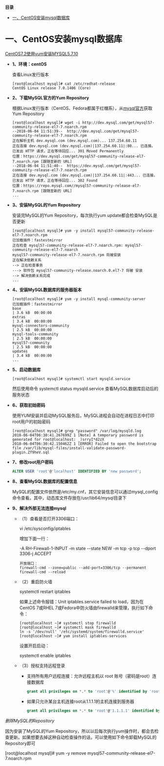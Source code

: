 <!-- START doctoc generated TOC please keep comment here to allow auto update -->
<!-- DON'T EDIT THIS SECTION, INSTEAD RE-RUN doctoc TO UPDATE -->
**目录**

- [一、CentOS安装mysql数据库](#%E4%B8%80centos%E5%AE%89%E8%A3%85mysql%E6%95%B0%E6%8D%AE%E5%BA%93)

<!-- END doctoc generated TOC please keep comment here to allow auto update -->





# 一、CentOS安装mysql数据库

[CentOS7.2使用yum安装MYSQL5.7.10](https://typecodes.com/linux/yuminstallmysql5710.html)

- **1、环境：centOS**

    查看Linux发行版本
    ```
    [root@localhost mysql]# cat /etc/redhat-release 
    CentOS Linux release 7.0.1406 (Core) 
    ```

- **2、下载MySQL官方的Yum Repository**

    根据Linux发行版本（CentOS、Fedora都属于红帽系），从[mysql官方](http://dev.mysql.com/downloads/repo/yum/)获取Yum Repository
    ```
    [root@localhost mysql]# wget -i http://dev.mysql.com/get/mysql57-community-release-el7-7.noarch.rpm
    --2018-06-04 11:51:39--  http://dev.mysql.com/get/mysql57-community-release-el7-7.noarch.rpm
    正在解析主机 dev.mysql.com (dev.mysql.com)... 137.254.60.11
    正在连接 dev.mysql.com (dev.mysql.com)|137.254.60.11|:80... 已连接。
    已发出 HTTP 请求，正在等待回应... 301 Moved Permanently
    位置：https://dev.mysql.com/get/mysql57-community-release-el7-7.noarch.rpm [跟随至新的 URL]
    --2018-06-04 11:51:40--  https://dev.mysql.com/get/mysql57-community-release-el7-7.noarch.rpm
    正在连接 dev.mysql.com (dev.mysql.com)|137.254.60.11|:443... 已连接。
    已发出 HTTP 请求，正在等待回应... 302 Found
    位置：https://repo.mysql.com//mysql57-community-release-el7-7.noarch.rpm [跟随至新的 URL]
    ...
    ```

- **3、安装MySQL的Yum Repository**

    安装完MySQL的Yum Repository，每次执行yum update都会检查MySQL是否更新
    ```
    [root@localhost mysql]# yum -y install mysql57-community-release-el7-7.noarch.rpm
    已加载插件：fastestmirror
    正在检查 mysql57-community-release-el7-7.noarch.rpm: mysql57-community-release-el7-7.noarch
    mysql57-community-release-el7-7.noarch.rpm 将被安装
    正在解决依赖关系
    --> 正在检查事务
    ---> 软件包 mysql57-community-release.noarch.0.el7-7 将被 安装
    --> 解决依赖关系完成
    ...
    ```

- **4、安装MySQL数据库的服务器版本**

    ```
    [root@localhost mysql]# yum -y install mysql-community-server
    已加载插件：fastestmirror
    base                                                                                  | 3.6 kB  00:00:00 
    extras                                                                                | 3.4 kB  00:00:00     
    mysql-connectors-community                                                            | 2.5 kB  00:00:00     
    mysql-tools-community                                                                 | 2.5 kB  00:00:00     
    mysql57-community                                                                     | 2.5 kB  00:00:00     
    updates                                                                               | 3.4 kB  00:00:00  
    ...
    ```

- **5、启动数据库**

    ```
    [root@localhost mysql]# systemctl start mysqld.service
    ```
    然后使用命令 systemctl status mysqld.service 查看MySQL数据库启动后的服务状态

- **6、获取初始密码**

    使用YUM安装并启动MySQL服务后，MySQL进程会自动在进程日志中打印root用户的初始密码
    ```
    [root@localhost mysql]# grep "password" /var/log/mysqld.log 
    2018-06-04T06:30:41.267699Z 1 [Note] A temporary password is generated for root@localhost: _)srryI*d2zX
    2018-06-04T06:30:42.150462Z 1 [ERROR] Failed to open the bootstrap file /var/lib/mysql-files/install-validate-password-plugin.Zf9heV.sql
    ```

- **7、修改root用户密码**  

    ```sql
    ALTER USER 'root'@'localhost' IDENTIFIED BY 'new password';
    ```

- **8、查看MySQL数据库的配置信息**

    MySQL的配置文件依然是/etc/my.cnf，其它安装信息可以通过mysql_config命令查看。其中，动态库文件存放在/usr/lib64/mysql目录下

- **9、解决外部无法连接mysql**

    - （1）查看是否打开3306端口：

        vi /etc/sysconfig/iptables

        增加下面一行：

        -A RH-Firewall-1-INPUT -m state --state NEW -m tcp -p tcp --dport 3306-j ACCEPT
        ```
        开放端口：
        firewall-cmd --zone=public --add-port=3306/tcp --permanent
        firewall-cmd --reload
        ```
    - （2）重启防火墙

        systemctl restart iptables 

        如果上述命令报错：Unit iptables.service failed to load，因为在CentOS 7或RHEL 7或Fedora中防火墙由firewalld来管理，执行如下命令：
        ```
        [root@localhost ~]# systemctl stop firewalld
        [root@localhost ~]# systemctl mask firewalld
        ln -s '/dev/null' '/etc/systemd/system/firewalld.service'
        [root@localhost ~]# yum install iptables-services
        ```
        设置开启启动：

        systemctl enable iptables
    
    - （3）授权支持远程登录

        - 支持所有用户远程连接：允许远程主机以 root 账号（密码是root）连接数据库
            ```sql
            grant all privileges on *.* to 'root'@'%' identified by 'root' with grant option;
            ```
        - 如果只允许某台主机连接root从1.1.1.1的主机连接到服务器
            ```sql
            grant all privileges on *.* to 'root'@'1.1.1.1' identified by 'root' with grant option;
            ```

*删除MySQL的Repository*

因为安装了MySQL的Yum Repository，所以以后每次执行yum操作时，都会去检查更新。如果想要去掉这种自动检查操作的话，可以使用如下命令卸载MySQL的Repository即可

[root@localhost mysql]# yum -y remove mysql57-community-release-el7-7.noarch.rpm